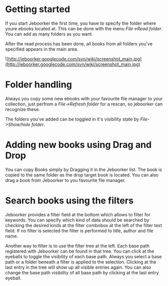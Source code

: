 # Getting started #

If you start Jeboorker the first time, you have to specify the folder where youre ebooks located at. This can be done with the menu _File->Read folder_. You can add as many folders as you want.

After the read process has been done, all books from all folders you've specified appears in the main area.

![http://jeboorker.googlecode.com/svn/wiki/screenshot_main.jpg](http://jeboorker.googlecode.com/svn/wiki/screenshot_main.jpg)

# Folder handling #
Always you copy some new ebooks with your favourite file manager to your collection, just perfrom a _File->Refresh folder_ for a rescan, so jeboorker can recognize these.

The folders you've added can be toggled in it's visibility state by _File->Show/hide folder_.

# Adding new books using Drag and Drop #
You can copy Books simply by Dragging it in the Jeboorker list. The book is copied to the same folder as the drop target book is
located. You can also drag a book from Jeboorker to you favourite file manager.

# Search books using the filters #
Jeboorker provides a filter field at the bottom which allows to filter for keywords. You can specify which kind of data should be searched by checking the desired kinds at the filter combobox at the left of
the filter text field. If no filter is selected the filter is performed to title, author and file name.

Another way to filter is to use the filter tree at the left. Each base path registered with Jeboorker can be found in that
tree. You can click at the eyeballs to toggle the visibility of each base path. Always you select a base path or a folder
beneath a filter is applied to the selection. Clicking at the last entry in the tree will show up all visible entries again.
You can also change the base path visibility of all base path by clicking at the last entry eyeball.